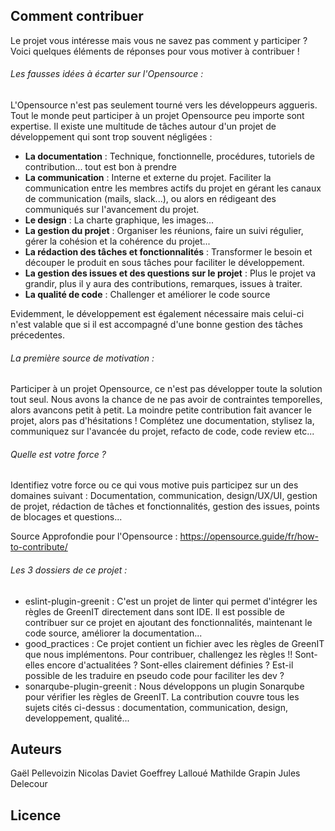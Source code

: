 
## Comment contribuer

Le projet vous intéresse mais vous ne savez pas comment y participer ? Voici quelques éléments de réponses pour vous motiver à contribuer !

###### Les fausses idées à écarter sur l'Opensource :  

L'Opensource n'est pas seulement tourné vers les développeurs aggueris. Tout le monde peut participer à un projet Opensource peu importe sont expertise. Il existe une multitude de tâches autour d'un projet de développement qui sont trop souvent négligées :
- **La documentation** : Technique, fonctionnelle, procédures, tutoriels de contribution... tout est bon à prendre
- **La communication** : Interne et externe du projet. Faciliter la communication entre les membres actifs du projet en gérant les canaux de communication (mails, slack...), ou alors en rédigeant des communiqués sur l'avancement du projet.
- **Le design** : La charte graphique, les images...
- **La gestion du projet** : Organiser les réunions, faire un suivi régulier, gérer la cohésion et la cohérence du projet...
- **La rédaction des tâches et fonctionnalités** : Transformer le besoin et découper le produit en sous tâches pour faciliter le développement.
- **La gestion des issues et des questions sur le projet** : Plus le projet va grandir, plus il y aura des contributions, remarques, issues à traiter.
- **La qualité de code** : Challenger et améliorer le code source 

Evidemment, le développement est également nécessaire mais celui-ci n'est valable que si il est accompagné d'une bonne gestion des tâches précedentes. 


###### La première source de motivation :  

Participer à un projet Opensource, ce n'est pas développer toute la solution tout seul. Nous avons la chance de ne pas avoir de contraintes temporelles, alors avancons petit à petit. La moindre petite contribution fait avancer le projet, alors pas d'hésitations ! Complétez une documentation, stylisez la, communiquez sur l'avancée du projet, refacto de code, code review etc... 

###### Quelle est votre force ?  

Identifiez votre force ou ce qui vous motive puis participez sur un des domaines suivant : Documentation, communication, design/UX/UI, gestion de projet, rédaction de tâches et fonctionnalités, gestion des issues, points de blocages et questions...


Source Approfondie pour l'Opensource : https://opensource.guide/fr/how-to-contribute/

###### Les 3 dossiers de ce projet :  

- eslint-plugin-greenit : C'est un projet de linter qui permet d'intégrer les règles de GreenIT directement dans sont IDE. Il est possible de contribuer sur ce projet en ajoutant des fonctionnalités, maintenant le code source, améliorer la documentation...
- good_practices : Ce projet contient un fichier avec les règles de GreenIT que nous implémentons. Pour contribuer, challengez les règles !! Sont-elles encore d'actualitées ? Sont-elles clairement définies ? Est-il possible de les traduire en pseudo code pour faciliter les dev ?
- sonarqube-plugin-greenit : Nous développons un plugin Sonarqube pour vérifier les règles de GreenIT. La contribution couvre tous les sujets cités ci-dessus : documentation, communication, design, developpement, qualité...

## Auteurs

Gaël Pellevoizin
Nicolas Daviet
Goeffrey Lalloué
Mathilde Grapin
Jules Delecour

## Licence